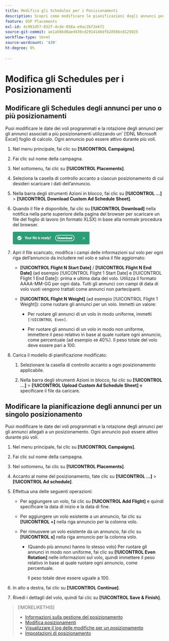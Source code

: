 ```yaml
---
title: Modifica gli Schedules per i Posizionamenti
description: Scopri come modificare le pianificazioni degli annunci per gli annunci allegati ai posizionamenti.
feature: DSP Placements
exl-id: 4c981d57-032f-4cde-858a-e9ac2bf2e6f2
source-git-commit: ae1a58bd0aed430cd2914146dfb2850bc8125025
workflow-type: tm+mt
source-wordcount: '439'
ht-degree: 0%

---
```


# Modifica gli Schedules per i Posizionamenti

## Modificare gli Schedules degli annunci per uno o più posizionamenti

Puoi modificare le date dei voli programmati e la rotazione degli annunci per gli annunci associati a più posizionamenti utilizzando un’ [!DNL Microsoft Excel] foglio di calcolo. Ogni annuncio può essere attivo durante più voli.

1. Nel menu principale, fai clic su **[!UICONTROL Campaigns]**.

1. Fai clic sul nome della campagna.

1. Nel sottomenu, fai clic su **[!UICONTROL Placements]**.

1. Seleziona la casella di controllo accanto a ciascun posizionamento di cui desideri scaricare i dati dell’annuncio.

1. Nella barra degli strumenti Azioni in blocco, fai clic su **[!UICONTROL ...]** > **[!UICONTROL Download Custom Ad Schedule Sheet]**.

1. Quando il file è disponibile, fai clic su **[!UICONTROL Download]** nella notifica nella parte superiore della pagina del browser per scaricare un file del foglio di lavoro (in formato XLSX) in base alla normale procedura del browser.

   ![Scarica notifica pronta](/help/dsp/assets/download-ready.png "Scarica notifica pronta")

1. Apri il file scaricato, modifica i campi delle informazioni sul volo per ogni riga dell’annuncio da includere nel volo e salva il file aggiornato:

   * **[!UICONTROL Flight N Start Date]** / **[!UICONTROL Flight N End Date]** (ad esempio [!UICONTROL Flight 1 Start Date] e [!UICONTROL Flight 1 End Date]): prima e ultima data del volo. Utilizza il formato AAAA-MM-GG per ogni data. Tutti gli annunci con campi di data di volo vuoti vengono trattati come annunci non partecipanti.

   * **[!UICONTROL Flight N Weight]** (ad esempio [!UICONTROL Flight 1 Weight]): come ruotare gli annunci per un volo. Immetti un valore:

      * Per ruotare gli annunci di un volo in modo uniforme, immetti `[!UICONTROL Even]`.

      * Per ruotare gli annunci di un volo in modo non uniforme, immettere il peso relativo in base al quale ruotare ogni annuncio, come percentuale (ad esempio `40` 40%). Il peso totale del volo deve essere pari a 100.

1. Carica il modello di pianificazione modificato:

   1. Selezionare la casella di controllo accanto a ogni posizionamento applicabile.

   1. Nella barra degli strumenti Azioni in blocco, fai clic su **[!UICONTROL ...]** > **[!UICONTROL Upload Custom Ad Schedule Sheet]** e specificare il file da caricare.

## Modificare la pianificazione degli annunci per un singolo posizionamento

<!-- Some placements don't have this option. Clarify which placement types aren't eligible -- just simple ad serving placements (PG ones seem okay)? And anything else? -->

Puoi modificare le date dei voli programmati e la rotazione degli annunci per gli annunci allegati a un posizionamento. Ogni annuncio può essere attivo durante più voli.

1. Nel menu principale, fai clic su **[!UICONTROL Campaigns]**.

1. Fai clic sul nome della campagna.

1. Nel sottomenu, fai clic su **[!UICONTROL Placements]**.

1. Accanto al nome del posizionamento, fate clic su  **[!UICONTROL ...]** > **[!UICONTROL Ad schedule]**.

1. Effettua una delle seguenti operazioni:

   * Per aggiungere un volo, fai clic su **[!UICONTROL Add Flight]** e quindi specificare la data di inizio e la data di fine.

   * Per aggiungere un volo esistente a un annuncio, fai clic su **[!UICONTROL +]** nella riga annuncio per la colonna volo.

   * Per rimuovere un volo esistente da un annuncio, fai clic su **[!UICONTROL x]** nella riga annuncio per la colonna volo.

      * (Quando più annunci hanno lo stesso volo) Per ruotare gli annunci in modo non uniforme, fai clic su **[!UICONTROL Even Rotation]** nelle informazioni sul volo, quindi immettere il peso relativo in base al quale ruotare ogni annuncio, come percentuale.

        Il peso totale deve essere uguale a 100.

1. In alto a destra, fai clic su **[!UICONTROL Continue]**.

1. Rivedi i dettagli del volo, quindi fai clic su **[!UICONTROL Save & Finish]**.

>[!MORELIKETHIS]
>
>* [Informazioni sulla gestione del posizionamento](placement-about.md)
>* [Modifica posizionamenti](placement-edit.md)
>* [Visualizzare il log delle modifiche per un posizionamento](placement-change-log.md)
>* [Impostazioni di posizionamento](placement-settings.md)
